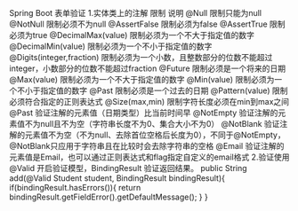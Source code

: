 Spring Boot 表单验证
1.实体类上的注解
    限制	                                        说明
    @Null	                                    限制只能为null
    @NotNull	                                限制必须不为null
    @AssertFalse	                            限制必须为false
    @AssertTrue	                                限制必须为true
    @DecimalMax(value)	                        限制必须为一个不大于指定值的数字
    @DecimalMin(value)	                        限制必须为一个不小于指定值的数字
    @Digits(integer,fraction)	                限制必须为一个小数，且整数部分的位数不能超过integer，小数部分的位数不能超过fraction
    @Future	                                    限制必须是一个将来的日期
    @Max(value)	                                限制必须为一个不大于指定值的数字
    @Min(value)	                                限制必须为一个不小于指定值的数字
    @Past	                                    限制必须是一个过去的日期
    @Pattern(value)                             限制必须符合指定的正则表达式
    @Size(max,min)	                            限制字符长度必须在min到max之间
    @Past	                                    验证注解的元素值（日期类型）比当前时间早
    @NotEmpty	                                验证注解的元素值不为null且不为空（字符串长度不为0、集合大小不为0）
    @NotBlank	                                验证注解的元素值不为空（不为null、去除首位空格后长度为0），不同于@NotEmpty，@NotBlank只应用于字符串且在比较时会去除字符串的空格
    @Email	                                    验证注解的元素值是Email，也可以通过正则表达式和flag指定自定义的email格式
2.验证使用
    @Valid 开启验证模型，BindingResult 验证返回结果。
    public String add(@Valid Student student, BindingResult bindingResult){
        if(bindingResult.hasErrors()){
            return bindingResult.getFieldError().getDefaultMessage();
        }
    }
